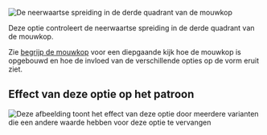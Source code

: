 ![De neerwaartse spreiding in de derde quadrant van de mouwkop](./sleevecapq3spread2.svg)

Deze optie controleert de neerwaartse spreiding in de derde quadrant van de mouwkop.

<Tip>

Zie [begrijp de mouwkop](/docs/patterns/brian/options#understanding-the-sleevecap) voor een diepgaande
kijk hoe de mouwkop is opgebouwd en hoe de invloed van de verschillende opties op de vorm eruit ziet.

</Tip>

## Effect van deze optie op het patroon

![Deze afbeelding toont het effect van deze optie door meerdere varianten die een andere waarde hebben voor deze optie te vervangen](teagan_sleevecapq3spread2_sample.svg "Effect van deze optie op het patroon")
